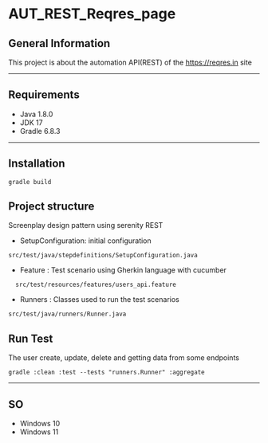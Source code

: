 # AUT_REST_Reqres_page

## General Information
This project is about the automation API(REST) of the https://reqres.in site
***
## Requirements
- Java 1.8.0
- JDK 17
- Gradle 6.8.3
***
## Installation
```
gradle build
```
## Project structure
Screenplay design pattern using serenity REST

- SetupConfiguration: initial configuration
```
src/test/java/stepdefinitions/SetupConfiguration.java
```
- Feature : Test scenario using Gherkin language with cucumber
```
  src/test/resources/features/users_api.feature
```
- Runners : Classes used to run the test scenarios 
```
src/test/java/runners/Runner.java
```
## Run Test
The user create, update, delete and getting data from some endpoints
```
gradle :clean :test --tests "runners.Runner" :aggregate
```
***
## SO
- Windows 10
- Windows 11
